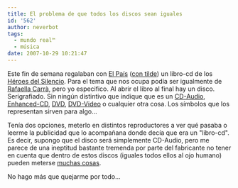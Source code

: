 ```yaml
---
title: El problema de que todos los discos sean iguales
id: '562'
author: neverbot
tags:
  - mundo real™
  - música
date: 2007-10-29 10:21:47
---
```


Este fin de semana regalaban con [El País](http://www.elpais.com/) ([con tilde](http://www.microsiervos.com/archivo/mundoreal/tilde-el-pais.html)) un libro-cd de los [Héroes del Silencio](http://es.wikipedia.org/wiki/H%C3%A9roes_del_Silencio). Para el tema que nos ocupa podía ser igualmente de [Rafaella Carrà](http://es.wikipedia.org/wiki/Rafaella_Carra), pero yo especifico. Al abrir el libro al final hay un disco. Serigrafiado. Sin ningún distintivo que indique que es un [CD-Audio](http://en.wikipedia.org/wiki/Audio_CD), [Enhanced-CD](http://en.wikipedia.org/wiki/Enhanced_CD), [DVD](http://en.wikipedia.org/wiki/DVD), [DVD-Video](http://en.wikipedia.org/wiki/DVD-Video) o cualquier otra cosa. Los símbolos que los representan sirven para algo...

Tenía dos opciones, meterlo en distintos reproductores a ver qué pasaba o leerme la publicidad que lo acompañana donde decía que era un "libro-cd". Es decir, supongo que el disco será simplemente CD-Audio, pero me parece de una ineptitud bastante tremenda por parte del fabricante no tener en cuenta que dentro de estos discos (iguales todos ellos al ojo humano) pueden meterse [muchas cosas](http://en.wikipedia.org/wiki/Category:120_mm_discs).

No hago más que quejarme por todo...
